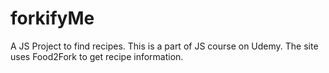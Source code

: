 # forkifyMe
A JS Project to find recipes. This is a part of JS course on Udemy. The site uses Food2Fork to get recipe information.
